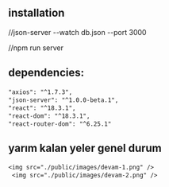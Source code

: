 ## installation
 //json-server --watch db.json --port 3000

//npm run server

 ## dependencies:
    "axios": "^1.7.3",
    "json-server": "^1.0.0-beta.1",
    "react": "^18.3.1",
    "react-dom": "^18.3.1",
    "react-router-dom": "^6.25.1"

## yarım kalan yeler genel durum
    <img src="./public/images/devam-1.png" />
     <img src="./public/images/devam-2.png" />